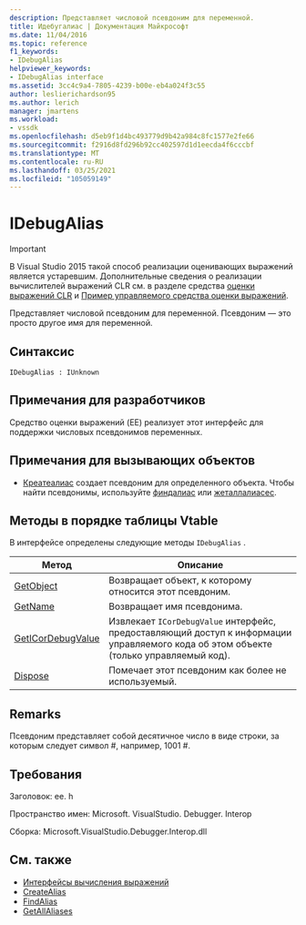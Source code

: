```yaml
---
description: Представляет числовой псевдоним для переменной.
title: Идебугалиас | Документация Майкрософт
ms.date: 11/04/2016
ms.topic: reference
f1_keywords:
- IDebugAlias
helpviewer_keywords:
- IDebugAlias interface
ms.assetid: 3cc4c9a4-7805-4239-b00e-eb4a024f3c55
author: leslierichardson95
ms.author: lerich
manager: jmartens
ms.workload:
- vssdk
ms.openlocfilehash: d5eb9f1d4bc493779d9b42a984c8fc1577e2fe66
ms.sourcegitcommit: f2916d8fd296b92cc402597d1d1eecda4f6cccbf
ms.translationtype: MT
ms.contentlocale: ru-RU
ms.lasthandoff: 03/25/2021
ms.locfileid: "105059149"
---
```

# <a name="idebugalias"></a>IDebugAlias
> [!IMPORTANT]
> В Visual Studio 2015 такой способ реализации оценивающих выражений является устаревшим. Дополнительные сведения о реализации вычислителей выражений CLR см. в разделе средства [оценки выражений CLR](https://github.com/Microsoft/ConcordExtensibilitySamples/wiki/CLR-Expression-Evaluators) и [Пример управляемого средства оценки выражений](https://github.com/Microsoft/ConcordExtensibilitySamples/wiki/Managed-Expression-Evaluator-Sample).

 Представляет числовой псевдоним для переменной. Псевдоним — это просто другое имя для переменной.

## <a name="syntax"></a>Синтаксис

```
IDebugAlias : IUnknown
```

## <a name="notes-for-implementers"></a>Примечания для разработчиков
 Средство оценки выражений (EE) реализует этот интерфейс для поддержки числовых псевдонимов переменных.

## <a name="notes-for-callers"></a>Примечания для вызывающих объектов
- [Креатеалиас](../../../extensibility/debugger/reference/idebugobject2-createalias.md) создает псевдоним для определенного объекта. Чтобы найти псевдонимы, используйте [финдалиас](../../../extensibility/debugger/reference/idebugbinder3-findalias.md) или [жеталлалиасес](../../../extensibility/debugger/reference/idebugbinder3-getallaliases.md).

## <a name="methods-in-vtable-order"></a>Методы в порядке таблицы Vtable
 В интерфейсе определены следующие методы `IDebugAlias` .

|Метод|Описание|
|------------|-----------------|
|[GetObject](../../../extensibility/debugger/reference/idebugalias-getobject.md)|Возвращает объект, к которому относится этот псевдоним.|
|[GetName](../../../extensibility/debugger/reference/idebugalias-getname.md)|Возвращает имя псевдонима.|
|[GetICorDebugValue](../../../extensibility/debugger/reference/idebugalias-geticordebugvalue.md)|Извлекает `ICorDebugValue` интерфейс, предоставляющий доступ к информации управляемого кода об этом объекте (только управляемый код).|
|[Dispose](../../../extensibility/debugger/reference/idebugalias-dispose.md)|Помечает этот псевдоним как более не используемый.|

## <a name="remarks"></a>Remarks
 Псевдоним представляет собой десятичное число в виде строки, за которым следует символ #, например, 1001 #.

## <a name="requirements"></a>Требования
 Заголовок: ee. h

 Пространство имен: Microsoft. VisualStudio. Debugger. Interop

 Сборка: Microsoft.VisualStudio.Debugger.Interop.dll

## <a name="see-also"></a>См. также
- [Интерфейсы вычисления выражений](../../../extensibility/debugger/reference/expression-evaluation-interfaces.md)
- [CreateAlias](../../../extensibility/debugger/reference/idebugobject2-createalias.md)
- [FindAlias](../../../extensibility/debugger/reference/idebugbinder3-findalias.md)
- [GetAllAliases](../../../extensibility/debugger/reference/idebugbinder3-getallaliases.md)
